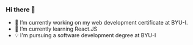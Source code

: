 ### Hi there 👋

- 🔭 I’m currently working on my web development certificate at BYU-I.
- 🌱 I’m currently learning React.JS
- 💡 I'm pursuing a software development degree at BYU-I
<!--
**alansanchezzamora/alansanchezzamora** is a ✨ _special_ ✨ repository because its `README.md` (this file) appears on your GitHub profile.

Here are some ideas to get you started:

- 🔭 I’m currently working on ...
- 🌱 I’m currently learning ...
- 👯 I’m looking to collaborate on ...
- 🤔 I’m looking for help with ...
- 💬 Ask me about ...
- 📫 How to reach me: ...
- 😄 Pronouns: ...
- ⚡ Fun fact: ...
-->
